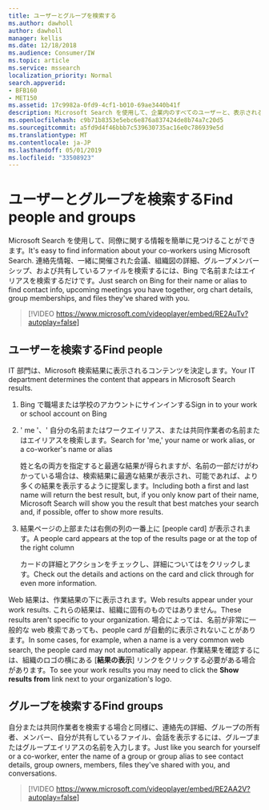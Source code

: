 ```yaml
---
title: ユーザーとグループを検索する
ms.author: dawholl
author: dawholl
manager: kellis
ms.date: 12/18/2018
ms.audience: Consumer/IW
ms.topic: article
ms.service: mssearch
localization_priority: Normal
search.appverid:
- BFB160
- MET150
ms.assetid: 17c9982a-0fd9-4cf1-b010-69ae3440b41f
description: Microsoft Search を使用して、企業内のすべてのユーザーと、表示される情報を検索する
ms.openlocfilehash: c9b71b8353e5ebc6e876a837424de8b74a7c20d5
ms.sourcegitcommit: a5fd9d4f46bbb7c539630735ac16e0c786939e5d
ms.translationtype: MT
ms.contentlocale: ja-JP
ms.lasthandoff: 05/01/2019
ms.locfileid: "33508923"
---
```

# <a name="find-people-and-groups"></a><span data-ttu-id="6fffe-103">ユーザーとグループを検索する</span><span class="sxs-lookup"><span data-stu-id="6fffe-103">Find people and groups</span></span>

<span data-ttu-id="6fffe-104">Microsoft Search を使用して、同僚に関する情報を簡単に見つけることができます。</span><span class="sxs-lookup"><span data-stu-id="6fffe-104">It's easy to find information about your co-workers using Microsoft Search.</span></span> <span data-ttu-id="6fffe-105">連絡先情報、一緒に開催された会議、組織図の詳細、グループメンバーシップ、および共有しているファイルを検索するには、Bing で名前またはエイリアスを検索するだけです。</span><span class="sxs-lookup"><span data-stu-id="6fffe-105">Just search on Bing for their name or alias to find contact info, upcoming meetings you have together, org chart details, group memberships, and files they've shared with you.</span></span>
  
> [!VIDEO https://www.microsoft.com/videoplayer/embed/RE2AuTv?autoplay=false]
  
## <a name="find-people"></a><span data-ttu-id="6fffe-106">ユーザーを検索する</span><span class="sxs-lookup"><span data-stu-id="6fffe-106">Find people</span></span>

<span data-ttu-id="6fffe-107">IT 部門は、Microsoft 検索結果に表示されるコンテンツを決定します。</span><span class="sxs-lookup"><span data-stu-id="6fffe-107">Your IT department determines the content that appears in Microsoft Search results.</span></span>
  
1. <span data-ttu-id="6fffe-108">Bing で職場または学校のアカウントにサインインする</span><span class="sxs-lookup"><span data-stu-id="6fffe-108">Sign in to your work or school account on Bing</span></span>
    
2. <span data-ttu-id="6fffe-109">' me '、' 自分の名前またはワークエイリアス、または共同作業者の名前またはエイリアスを検索します。</span><span class="sxs-lookup"><span data-stu-id="6fffe-109">Search for 'me,' your name or work alias, or a co-worker's name or alias</span></span>
    
    <span data-ttu-id="6fffe-110">姓と名の両方を指定すると最適な結果が得られますが、名前の一部だけがわかっている場合は、検索結果に最適な結果が表示され、可能であれば、より多くの結果を表示するように提案します。</span><span class="sxs-lookup"><span data-stu-id="6fffe-110">Including both a first and last name will return the best result, but, if you only know part of their name, Microsoft Search will show you the result that best matches your search and, if possible, offer to show more results.</span></span>
    
3. <span data-ttu-id="6fffe-111">結果ページの上部または右側の列の一番上に [people card] が表示されます。</span><span class="sxs-lookup"><span data-stu-id="6fffe-111">A people card appears at the top of the results page or at the top of the right column</span></span>
    
    <span data-ttu-id="6fffe-112">カードの詳細とアクションをチェックし、詳細についてはをクリックします。</span><span class="sxs-lookup"><span data-stu-id="6fffe-112">Check out the details and actions on the card and click through for even more information.</span></span>
    
<span data-ttu-id="6fffe-113">Web 結果は、作業結果の下に表示されます。</span><span class="sxs-lookup"><span data-stu-id="6fffe-113">Web results appear under your work results.</span></span> <span data-ttu-id="6fffe-114">これらの結果は、組織に固有のものではありません。</span><span class="sxs-lookup"><span data-stu-id="6fffe-114">These results aren't specific to your organization.</span></span> <span data-ttu-id="6fffe-115">場合によっては、名前が非常に一般的な web 検索であっても、people card が自動的に表示されないことがあります。</span><span class="sxs-lookup"><span data-stu-id="6fffe-115">In some cases, for example, when a name is a very common web search, the people card may not automatically appear.</span></span> <span data-ttu-id="6fffe-116">作業結果を確認するには、組織のロゴの横にある [**結果の表示**] リンクをクリックする必要がある場合があります。</span><span class="sxs-lookup"><span data-stu-id="6fffe-116">To see your work results you may need to click the **Show results from** link next to your organization's logo.</span></span> 
  
## <a name="find-groups"></a><span data-ttu-id="6fffe-117">グループを検索する</span><span class="sxs-lookup"><span data-stu-id="6fffe-117">Find groups</span></span>

<span data-ttu-id="6fffe-118">自分または共同作業者を検索する場合と同様に、連絡先の詳細、グループの所有者、メンバー、自分が共有しているファイル、会話を表示するには、グループまたはグループエイリアスの名前を入力します。</span><span class="sxs-lookup"><span data-stu-id="6fffe-118">Just like you search for yourself or a co-worker, enter the name of a group or group alias to see contact details, group owners, members, files they've shared with you, and conversations.</span></span>
  
> [!VIDEO https://www.microsoft.com/videoplayer/embed/RE2AA2V?autoplay=false]
  

  

